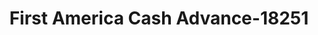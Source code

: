 ---
f_zip-code: 30721
f_state-code: GA
title: First America Cash Advance-18251
f_phone: 706-270-6696
f_city-only: Dalton
f_address: 2535 East Walnut Avenue Dalton
f_location-unique-id: '18251'
slug: first-america-cash-advance-18251
updated-on: '2024-05-30T13:46:58.046Z'
created-on: '2024-05-30T13:36:59.803Z'
published-on: '2024-05-30T13:54:32.469Z'
f_city-state: cms/city/dalton-ga.md
f_company: cms/company/first-america-cash-advance.md
f_state: cms/state/georgia.md
layout: '[payday-loan].html'
tags: payday-loan
---
